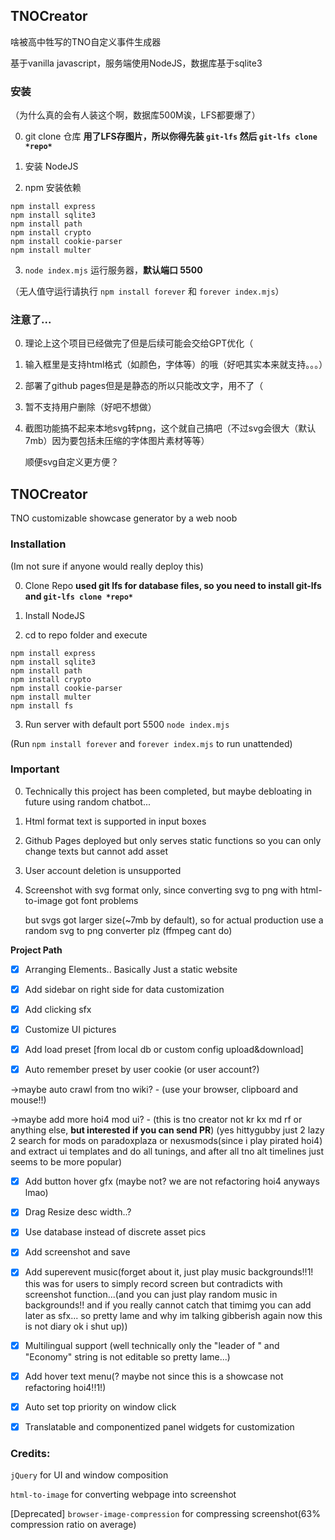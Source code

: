 ## TNOCreator
啥被高中牲写的TNO自定义事件生成器

基于vanilla javascript，服务端使用NodeJS，数据库基于sqlite3

### 安装

（为什么真的会有人装这个啊，数据库500M诶，LFS都要爆了）

0. git clone 仓库 **用了LFS存图片，所以你得先装 `git-lfs` 然后 `git-lfs clone *repo*`**

1. 安装 NodeJS

2. npm 安装依赖

```
npm install express
npm install sqlite3
npm install path
npm install crypto
npm install cookie-parser
npm install multer
```

3. `node index.mjs` 运行服务器，**默认端口 5500**

（无人值守运行请执行 `npm install forever` 和 `forever index.mjs`）

### **注意了...**

0. 理论上这个项目已经做完了但是后续可能会交给GPT优化（

1. 输入框里是支持html格式（如颜色，字体等）的哦（好吧其实本来就支持。。。）

2. 部署了github pages但是是静态的所以只能改文字，用不了（

3. 暂不支持用户删除（好吧不想做）

4. 截图功能搞不起来本地svg转png，这个就自己搞吧（不过svg会很大（默认7mb）因为要包括未压缩的字体图片素材等等）

   顺便svg自定义更方便？


## TNOCreator
TNO customizable showcase generator by a web noob

### Installation

(Im not sure if anyone would really deploy this)

0. Clone Repo **used git lfs for database files, so you need to install git-lfs and `git-lfs clone *repo*`**

1. Install NodeJS

2. cd to repo folder and execute

```
npm install express
npm install sqlite3
npm install path
npm install crypto
npm install cookie-parser
npm install multer
npm install fs
```

3. Run server with default port 5500 `node index.mjs`

(Run `npm install forever` and `forever index.mjs` to run unattended)

### **Important**

0. Technically this project has been completed, but maybe debloating in future using random chatbot...

1. Html format text is supported in input boxes

2. Github Pages deployed but only serves static functions so you can only change texts but cannot add asset

3. User account deletion is unsupported

4. Screenshot with svg format only, since converting svg to png with html-to-image got font problems

   but svgs got larger size(~7mb by default), so for actual production use a random svg to png converter plz (ffmpeg cant do)

**Project Path**

- [x] Arranging Elements.. Basically Just a static website

- [x] Add sidebar on right side for data customization

- [x] Add clicking sfx

- [x] Customize UI pictures

- [x] Add load preset [from local db or custom config upload&download]

- [x] Auto remember preset by user cookie (or user account?)

 ->maybe auto crawl from tno wiki? - (use your browser, clipboard and mouse!!)

 ->maybe add more hoi4 mod ui? - (this is tno creator not kr kx md rf or anything else, **but interested if you can send PR**) (yes hittygubby just 2 lazy 2 search for mods on paradoxplaza or nexusmods(since i play pirated hoi4) and extract ui templates and do all tunings, and after all tno alt timelines just seems to be more popular)

- [x] Add button hover gfx (maybe not? we are not refactoring hoi4 anyways lmao)

- [x] Drag Resize desc width..?

- [x] Use database instead of discrete asset pics

- [x] Add screenshot and save

- [x] Add superevent music(forget about it, just play music backgrounds!!1! this was for users to simply record screen but contradicts with screenshot function...(and you can just play random music in backgrounds!! and if you really cannot catch that timimg you can add later as sfx... so pretty lame and why im talking gibberish again now this is not diary ok i shut up))

- [x] Multilingual support (well technically only the "leader of " and "Economy" string is not editable so pretty lame...)

- [x] Add hover text menu(? maybe not since this is a showcase not refactoring hoi4!!1!)

- [x] Auto set top priority on window click

- [x] Translatable and componentized panel widgets for customization

### Credits:

`jQuery` for UI and window composition

`html-to-image` for converting webpage into screenshot

[Deprecated] `browser-image-compression` for compressing screenshot(63% compression ratio on average)